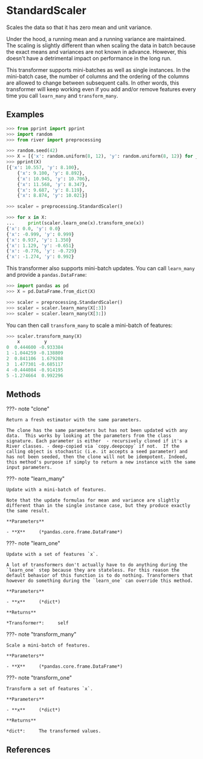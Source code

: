 # StandardScaler

Scales the data so that it has zero mean and unit variance.

Under the hood, a running mean and a running variance are maintained. The scaling is slightly different than when scaling the data in batch because the exact means and variances are not known in advance. However, this doesn't have a detrimental impact on performance in the long run. 

This transformer supports mini-batches as well as single instances. In the mini-batch case, the number of columns and the ordering of the columns are allowed to change between subsequent calls. In other words, this transformer will keep working even if you add and/or remove features every time you call `learn_many` and `transform_many`.



## Examples

```python
>>> from pprint import pprint
>>> import random
>>> from river import preprocessing

>>> random.seed(42)
>>> X = [{'x': random.uniform(8, 12), 'y': random.uniform(8, 12)} for _ in range(6)]
>>> pprint(X)
[{'x': 10.557, 'y': 8.100},
    {'x': 9.100, 'y': 8.892},
    {'x': 10.945, 'y': 10.706},
    {'x': 11.568, 'y': 8.347},
    {'x': 9.687, 'y': 8.119},
    {'x': 8.874, 'y': 10.021}]

>>> scaler = preprocessing.StandardScaler()

>>> for x in X:
...     print(scaler.learn_one(x).transform_one(x))
{'x': 0.0, 'y': 0.0}
{'x': -0.999, 'y': 0.999}
{'x': 0.937, 'y': 1.350}
{'x': 1.129, 'y': -0.651}
{'x': -0.776, 'y': -0.729}
{'x': -1.274, 'y': 0.992}

```

This transformer also supports mini-batch updates. You can call `learn_many` and provide a
`pandas.DataFrame`:

```python
>>> import pandas as pd
>>> X = pd.DataFrame.from_dict(X)

>>> scaler = preprocessing.StandardScaler()
>>> scaler = scaler.learn_many(X[:3])
>>> scaler = scaler.learn_many(X[3:])

```

You can then call `transform_many` to scale a mini-batch of features:

```python
>>> scaler.transform_many(X)
    x         y
0  0.444600 -0.933384
1 -1.044259 -0.138809
2  0.841106  1.679208
3  1.477301 -0.685117
4 -0.444084 -0.914195
5 -1.274664  0.992296
```

## Methods

???- note "clone"

    Return a fresh estimator with the same parameters.

    The clone has the same parameters but has not been updated with any data.  This works by looking at the parameters from the class signature. Each parameter is either  - recursively cloned if it's a River classes. - deep-copied via `copy.deepcopy` if not.  If the calling object is stochastic (i.e. it accepts a seed parameter) and has not been seeded, then the clone will not be idempotent. Indeed, this method's purpose if simply to return a new instance with the same input parameters.

    
???- note "learn_many"

    Update with a mini-batch of features.

    Note that the update formulas for mean and variance are slightly different than in the single instance case, but they produce exactly the same result.

    **Parameters**

    - **X**     (*pandas.core.frame.DataFrame*)    
    
???- note "learn_one"

    Update with a set of features `x`.

    A lot of transformers don't actually have to do anything during the `learn_one` step because they are stateless. For this reason the default behavior of this function is to do nothing. Transformers that however do something during the `learn_one` can override this method.

    **Parameters**

    - **x**     (*dict*)    
    
    **Returns**

    *Transformer*:     self
    
???- note "transform_many"

    Scale a mini-batch of features.

    **Parameters**

    - **X**     (*pandas.core.frame.DataFrame*)    
    
???- note "transform_one"

    Transform a set of features `x`.

    **Parameters**

    - **x**     (*dict*)    
    
    **Returns**

    *dict*:     The transformed values.
    
## References

[^1]: [Welford's Method (and Friends)](https://www.embeddedrelated.com/showarticle/785.php)
[^2]: [Batch updates for simple statistics](https://notmatthancock.github.io/2017/03/23/simple-batch-stat-updates.html)

